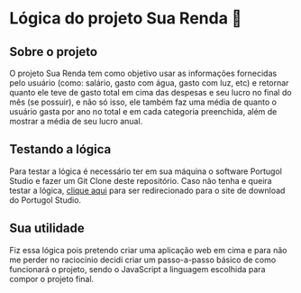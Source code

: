 # Lógica do projeto Sua Renda :money_with_wings:

## Sobre o projeto

O projeto Sua Renda tem como objetivo usar as informações fornecidas pelo usuário (como: salário, gasto com água, gasto com luz, etc) e retornar quanto ele teve de gasto total em cima das despesas e seu lucro no final do mês (se possuir), e não só isso, ele também faz uma média de quanto o usuário gasta por ano no total e em cada categoria preenchida, além de mostrar a média de seu lucro anual.

## Testando a lógica

Para testar a lógica é necessário ter em sua máquina o software Portugol Studio e fazer um Git Clone deste repositório. Caso não tenha e queira testar a lógica, <a href="http://lite.acad.univali.br/portugol/">clique aqui</a> para ser redirecionado para o site de download do Portugol Studio.

## Sua utilidade

Fiz essa lógica pois pretendo criar uma aplicação web em cima e para não me perder no raciocínio decidi criar um passo-a-passo básico de como funcionará o projeto, sendo o JavaScript a linguagem escolhida para compor o projeto final. 
